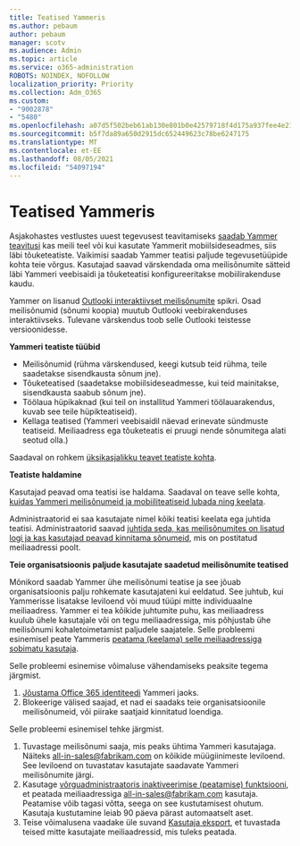 ```yaml
---
title: Teatised Yammeris
ms.author: pebaum
author: pebaum
manager: scotv
ms.audience: Admin
ms.topic: article
ms.service: o365-administration
ROBOTS: NOINDEX, NOFOLLOW
localization_priority: Priority
ms.collection: Adm_O365
ms.custom:
- "9002878"
- "5480"
ms.openlocfilehash: a07d5f502beb61ab130e801b0e42579718f4d175a937fee4e21ab9f7339dbffd
ms.sourcegitcommit: b5f7da89a650d2915dc652449623c78be6247175
ms.translationtype: MT
ms.contentlocale: et-EE
ms.lasthandoff: 08/05/2021
ms.locfileid: "54097194"
---
```

# <a name="notifications-in-yammer"></a>Teatised Yammeris

Asjakohastes vestlustes uuest tegevusest teavitamiseks [saadab Yammer teavitusi](https://support.microsoft.com/en-gb/office/enable-or-disable-yammer-email-and-phone-notifications-93e530e0-189f-4768-8f28-7683d48cc996) kas meili teel või kui kasutate Yammerit mobiilsideseadmes, siis läbi tõuketeatiste. Vaikimisi saadab Yammer teatisi paljude tegevusetüüpide kohta teie võrgus. Kasutajad saavad värskendada oma meilisõnumite sätteid läbi Yammeri veebisaidi ja tõuketeatisi konfigureeritakse mobiilirakenduse kaudu. 

Yammer on lisanud [Outlooki interaktiivset meilisõnumite](https://techcommunity.microsoft.com/t5/outlook-blog/interactive-yammer-emails-in-outlook-on-the-web-are-here/ba-p/1209420) spikri. Osad meilisõnumid (sõnumi koopia) muutub Outlooki veebirakenduses interaktiivseks. Tulevane värskendus toob selle Outlooki teistesse versioonidesse.

**Yammeri teatiste tüübid**

- Meilisõnumid (rühma värskendused, keegi kutsub teid rühma, teile saadetakse sisendkausta sõnum jne).
- Tõuketeatised (saadetakse mobiilsideseadmesse, kui teid mainitakse, sisendkausta saabub sõnum jne).
- Töölaua hüpikaknad (kui teil on installitud Yammeri töölauarakendus, kuvab see teile hüpikteatiseid).
- Kellaga teatised (Yammeri veebisaidil näevad erinevate sündmuste teatiseid. Meiliaadress ega tõuketeatis ei pruugi nende sõnumitega alati seotud olla.)

Saadaval on rohkem [üksikasjalikku teavet teatiste kohta](https://support.microsoft.com/en-gb/office/enable-or-disable-yammer-email-and-phone-notifications-93e530e0-189f-4768-8f28-7683d48cc996).

**Teatiste haldamine**

Kasutajad peavad oma teatisi ise haldama. Saadaval on teave selle kohta, [kuidas Yammeri meilisõnumeid ja mobiiliteatiseid lubada ning keelata](https://support.microsoft.com/en-gb/office/enable-or-disable-yammer-email-and-phone-notifications-93e530e0-189f-4768-8f28-7683d48cc996). 

Administraatorid ei saa kasutajate nimel kõiki teatisi keelata ega juhtida teatisi. Administraatorid saavad [juhtida seda, kas meilisõnumites on lisatud logi ja kas kasutajad peavad kinnitama sõnumeid,](https://docs.microsoft.com/yammer/configure-your-yammer-network/configure-email-and-yammer) mis on postitatud meiliaadressi poolt.

**Teie organisatsioonis paljude kasutajate saadetud meilisõnumite teatised**

Mõnikord saadab Yammer ühe meilisõnumi teatise ja see jõuab organisatsioonis palju rohkemate kasutajateni kui eeldatud. See juhtub, kui Yammerisse lisatakse leviloend või muud tüüpi mitte individuaalne meiliaadress. Yammer ei tea kõikide juhtumite puhu, kas meiliaadress kuulub ühele kasutajale või on tegu meiliaadressiga, mis põhjustab ühe meilisõnumi kohaletoimetamist paljudele saajatele. Selle probleemi esinemisel peate Yammeris [peatama (keelama) selle meiliaadressiga sobimatu kasutaja](https://docs.microsoft.com/yammer/manage-yammer-users/add-block-or-remove-users#remove-users). 

Selle probleemi esinemise võimaluse vähendamiseks peaksite tegema järgmist.

1. [Jõustama Office 365 identiteedi](https://docs.microsoft.com/yammer/configure-your-yammer-network/enforce-office-365-identity) Yammeri jaoks.
2. Blokeerige välised saajad, et nad ei saadaks teie organisatsioonile meilisõnumeid, või piirake saatjaid kinnitatud loendiga.

Selle probleemi esinemisel tehke järgmist.

1. Tuvastage meilisõnumi saaja, mis peaks ühtima Yammeri kasutajaga. Näiteks all-in-sales@fabrikam.com on kõikide müügiinimeste leviloend. See leviloend on tuvastatav kasutajate saadavate Yammeri meilisõnumite järgi.
2. Kasutage [võrguadministraatoris inaktiveerimise (peatamise) funktsiooni](https://docs.microsoft.com/yammer/manage-yammer-users/add-block-or-remove-users#remove-users), et peatada meiliaadressiga all-in-sales@fabrikam.com kasutaja. Peatamise võib tagasi võtta, seega on see kustutamisest ohutum. Kasutaja kustutamine leiab 90 päeva pärast automaatselt aset.
3. Teise võimalusena vaadake üle suvand [Kasutaja eksport](https://docs.microsoft.com/yammer/manage-security-and-compliance/export-yammer-enterprise-data#ExportUsers), et tuvastada teised mitte kasutajate meiliaadressid, mis tuleks peatada.
